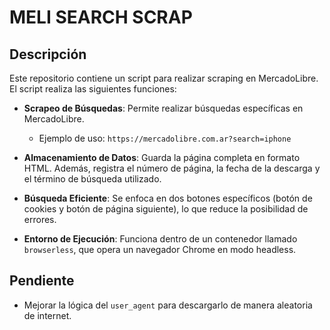 # MELI SEARCH SCRAP

## Descripción
Este repositorio contiene un script para realizar scraping en MercadoLibre. El script realiza las siguientes funciones:

- **Scrapeo de Búsquedas**: Permite realizar búsquedas específicas en MercadoLibre.
  - Ejemplo de uso: `https://mercadolibre.com.ar?search=iphone`

- **Almacenamiento de Datos**: Guarda la página completa en formato HTML. Además, registra el número de página, la fecha de la descarga y el término de búsqueda utilizado.

- **Búsqueda Eficiente**: Se enfoca en dos botones específicos (botón de cookies y botón de página siguiente), lo que reduce la posibilidad de errores.

- **Entorno de Ejecución**: Funciona dentro de un contenedor llamado `browserless`, que opera un navegador Chrome en modo headless.

## Pendiente
- Mejorar la lógica del `user_agent` para descargarlo de manera aleatoria de internet.
